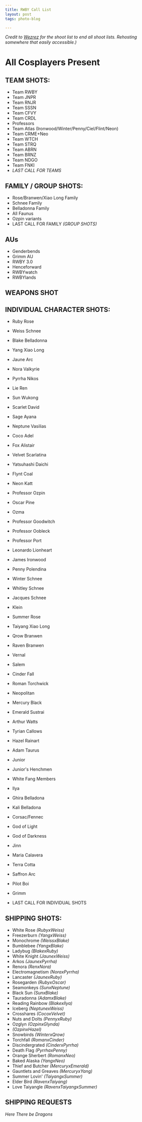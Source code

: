 ```yaml
---
title: RWBY Call List
layout: post
tags: photo-blog

---
```


*Credit to [Wezrez](https://www.instagram.com/wezrez) for the shoot list to end all shoot lists. Rehosting somewhere that easily accessible.)*

# All Cosplayers Present 

## TEAM SHOTS:
* Team RWBY
* Team JNPR
* Team RNJR
* Team SSSN
* Team CFVY
* Team CRDL 
* Professors
* Team Atlas (Ironwood/Winter/Penny/Ciel/Flint/Neon)
* Team CRME+Neo 
* Team WTCH
* Team STRQ
* Team ABRN
* Team BRNZ
* Team NDGO
* Team FNKI 
* *LAST CALL FOR TEAMS*

## FAMILY / GROUP SHOTS:

* Rose/Branwen/Xiao Long Family
* Schnee Family
* Belladonna Family
* All Faunus 
* Ozpin variants
* LAST CALL FOR FAMILY *(GROUP SHOTS)*

## AUs

* Genderbends
* Grimm AU
* RWBY 3.0
* Henceforward
* RWBYwatch
* RWBYlands

## WEAPONS SHOT

## INDIVIDUAL CHARACTER SHOTS:

* Ruby Rose
* Weiss Schnee
* Blake Belladonna
* Yang Xiao Long

* Jaune Arc
* Nora Valkyrie
* Pyrrha Nikos
* Lie Ren 

* Sun Wukong
* Scarlet David 
* Sage Ayana 
* Neptune Vasilias 

* Coco Adel 
* Fox Alistair
* Velvet Scarlatina
* Yatsuhashi Daichi

* Flynt Coal 
* Neon Katt

* Professor Ozpin 
* Oscar Pine
* Ozma
* Professor Goodwitch
* Professor Oobleck
* Professor Port
* Leonardo Lionheart

* James Ironwood
* Penny Polendina
* Winter Schnee
* Whitley Schnee
* Jacques Schnee
* Klein 

* Summer Rose
* Taiyang Xiao Long
* Qrow Branwen
* Raven Branwen
* Vernal 

* Salem
* Cinder Fall
* Roman Torchwick
* Neopolitan
* Mercury Black
* Emerald Sustrai

* Arthur Watts
* Tyrian Callows
* Hazel Rainart

* Adam Taurus 
* Junior
* Junior's Henchmen
* White Fang Members
* Ilya

* Ghira Belladona
* Kali Belladona
* Corsac/Fennec

<!-- Season 6 -->

* God of Light
* God of Darkness
* Jinn
* Maria Calavera
* Terra Cotta
* Saffron Arc

* Pilot Boi

* Grimm
* LAST CALL FOR INDIVIDUAL SHOTS

## SHIPPING SHOTS:

* White Rose *(RubyxWeiss)*
* Freezerburn *(YangxWeiss)*
* Monochrome *(WeissxBlake)*
* Bumblebee *(YangxBlake)*
* Ladybug *(BlakexRuby)*
* White Knight *(JaunexWeiss)*
* Arkos *(JaunexPyrrha)*
* Renora *(RenxNora)*
* Electromagnetism *(NoraxPyrrha)*
* Lancaster *(JaunexRuby)*
* Rosegarden *(RubyxOscar)*
* Seamonkeys *(SunxNeptune)*
* Black Sun *(SunxBlake)*
* Tauradonna *(AdamxBlake)*
* Reading Rainbow *(BlakexIlya)*
* Iceberg *(NeptunexWeiss)*
* Crosshares *(CocoxVelvet)*
* Nuts and Dolts *(PennyxRuby)*
* Ozglyn *(OzpinxGlynda)*
* *(OzpinxHazel)*
* Snowbirds *(WinterxQrow)*
* Torchfall *(RomanxCinder)*
* Discindergrated *(CinderxPyrrha)*
* Death Flag *(PyrrhaxPenny)*
* Orange Sherbert *(RomanxNeo)*
* Baked Alaska *(YangxNeo)*
* Thief and Butcher *(MercuryxEmerald)*
* Gauntlets and Greaves *(MercuryxYang)*
* Summer Lovin' *(TaiyangxSummer)*
* Elder Bird *(RavenxTaiyang)*
* Love Taiyangle *(RavenxTaiyangxSummer)*

## SHIPPING REQUESTS

*Here There be Dragons*